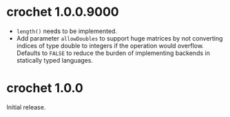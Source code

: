 # crochet 1.0.0.9000

* `length()` needs to be implemented.
* Add parameter `allowDoubles` to support huge matrices by not converting
  indices of type double to integers if the operation would overflow. Defaults
  to `FALSE` to reduce the burden of implementing backends in statically typed
  languages.


# crochet 1.0.0

Initial release.
